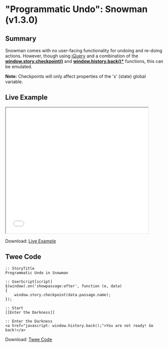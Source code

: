 # "Programmatic Undo": Snowman (v1.3.0)

## Summary

Snowman comes with no user-facing functionality for undoing and re-doing actions. However, though using [jQuery](https://jquery.com/) and a combination of the **[window.story.checkpoint()](https://videlais.github.io/snowman/1/window_story/functions/checkpoint.html)** and **[window.history.back()*](https://developer.mozilla.org/en-US/docs/Web/API/Window/history)** functions, this can be emulated.

<div class="alertbox information"><strong>Note:</strong> Checkpoints will only affect properties of the 's' (state) global variable.</div>

## Live Example

<section>
<iframe src="snowman_programmaticundo_example.html" height=400 width=90%></iframe>

Download: <a href="snowman_programmaticundo_example.html" target="_blank">Live Example</a>
</section>

## Twee Code

```twee
:: StoryTitle
Programmatic Undo in Snowman

:: UserScript[script]
$(window).on('showpassage:after', function (e, data)
{
    window.story.checkpoint(data.passage.name);
});

:: Start
[[Enter the Darkness]]

:: Enter the Darkness
<a href="javascript: window.history.back();">You are not ready! Go back!</a>
```

Download: <a href="snowman_programmaticundo_twee.txt" target="_blank">Twee Code</a>

